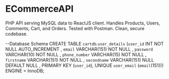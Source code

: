 # ECommerceAPI
PHP API serving MySQL data to ReactJS client. Handles Products, Users, Comments, Cart, and Orders. Tested with Postman. Clean, secure codebase.

--Database Schema
CREATE TABLE `cartdb`.`user_details` (`user_id` INT NOT NULL AUTO_INCREMENT , `email` VARCHAR(151) NOT NULL , `password` VARCHAR(10) NOT NULL , `phone_number` VARCHAR(15) NOT NULL , `firstname` VARCHAR(151) NOT NULL , `secondname` VARCHAR(151) NULL DEFAULT NULL , PRIMARY KEY (`user_id`), UNIQUE `user_email` (`email`(151))) ENGINE = InnoDB;
